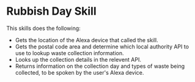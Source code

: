 # Rubbish Day Skill

This skills does the following:
 * Gets the location of the Alexa device that called the skill.
 * Gets the postal code area and determine which local authority API to use to lookup waste collection information.
 * Looks up the collection details in the relevent API.
 * Returns information on the collection day and types of waste being collected, to be spoken by the user's Alexa device.